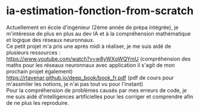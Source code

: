 # ia-estimation-fonction-from-scratch
Actuellement en école d'ingénieur (2ème année de prépa intégrée), je m'intéresse de plus en plus au dev IA et à la compréhension mathématique et logique des réseaux neuronnaux.  
Ce petit projet m'a pris une après midi à réaliser, je me suis aidé de plusieurs ressources :  
https://www.youtube.com/watch?v=w8yWXqWQYmU (compréhension des maths pour les réseaux neuronnaux avec application il s'agit de mon prochain projet également)  
https://rtavenar.github.io/deep_book/book_fr.pdf (pdf de cours pour m'assmiler les notions, je n'ai pas tout vu pour l'instant)  
Pour la compréhension de problèmes causés par mes erreurs de code, je me suis aidé d'intelligences artificielles pour les corriger et comprendre afin de ne plus les reproduire.  
